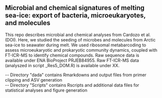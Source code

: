 ## Microbial and chemical signatures of melting sea-ice: export of bacteria, microeukaryotes, and molecules

This repo describes microbial and chemical analyses from Cardozo et al. (DOI). Here, we studied the seeding of microbes and molecules from Arctic sea-ice to seawater during melt. We used ribosomal metabarcoding to assess microeukaryotic and prokaryotic community dynamics, coupled with FT-ICR-MS to identify chemical compounds. Raw sequence data is available under ENA BioProject PRJEB84955. Raw FT-ICR-MS data (analyszed in script _Res5_DOM.R) is available under XX.

-- Directory "dada" contains Rmarkdowns and output files from primer clipping and ASV generation  
-- Directory "Scripts" contains Rscripts and additional data files for statistical analyses and figure generation    

